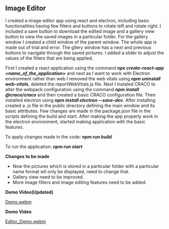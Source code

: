   ## Image Editor

I created a image editor app using react and electron, including basic functionalities having few filters and buttons to rotate left and rotate right. I included a save button to download the edited image and a gallery view button to view the saved images in a particular folder.
For the gallery window I created a child window of the parent window. The whole app is made out of trial and error. The gllery window has a next and previous buttons to navigate through the saved pictures. I added a slider to adjust the values of the filters that are being applied. 

First I created a react application using the command ***npx create-react-app <name_of_the_application>*** and next as I want to work with Electron environment rather than web I removed the web vitals using ***npm uninstall web-vitals***, deleted the reportWebVitals.js file. Next I instaled CRACO to alter the webpack configuration using the command ***npm install @craco/craco*** and then created a basic CRACO configuration file. Then installed electron using ***npm install electron --save-dev***. After installing created a .js file in the public directory defining the main window and its basic attributes. Few changes are made in the package.json file in the scripts defining the build and start. After making the app properly work in the electron environment, started making application with the basic features.





To apply changes made in the code: ***npm run build***

To run the application: ***npm run start***




**Changes to be made**
*  Now the pictures which is stored in a particular folder with a particular name format wll only be displayed, need to change that.
*  Gallery view need to be improved.
*  More image filters and image editing features need to be added.


**Demo Video(Updated)**

[Demo.webm](https://github.com/navaneeth0041/image_editor/assets/143107716/3e9de058-76bc-4e61-8cde-5568f8a841ad)




**Demo Video**

[Editor_Demo.webm](https://github.com/navaneeth0041/image_editor/assets/143107716/04bf6c8f-044c-4e50-8618-3eef7c062545)



